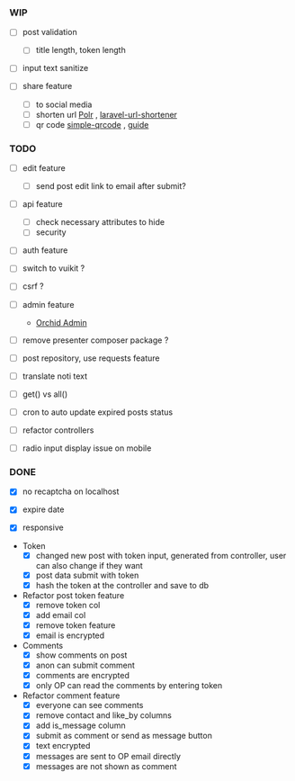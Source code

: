 ### **WIP**

- [ ] post validation
  - [ ] title length, token length

- [ ] input text sanitize

- [ ] share feature
  - [ ] to social media
  - [ ] shorten url [Polr](https://github.com/cydrobolt/polr/)
    , [laravel-url-shortener](https://github.com/LaraCrafts/laravel-url-shortener)
  - [ ] qr code [simple-qrcode](https://github.com/SimpleSoftwareIO/simple-qrcode)
    , [guide](https://kerneldev.com/qr-codes-in-laravel-complete-guide/)

### **TODO**

- [ ] edit feature
  - [ ] send post edit link to email after submit?

- [ ] api feature
  - [ ] check necessary attributes to hide
  - [ ] security

- [ ] auth feature

- [ ] switch to vuikit ?

- [ ] csrf ?

- [ ] admin feature
  - [Orchid Admin](https://www.notion.so/Orchid-Admin-6cf1211499b347f68dad4b00152cffe0)

- [ ] remove presenter composer package ?

- [ ] post repository, use requests feature

- [ ] translate noti text

- [ ] get() vs all()

- [ ] cron to auto update expired posts status

- [ ] refactor controllers

- [ ] radio input display issue on mobile

### **DONE**

- [x] no recaptcha on localhost

- [x] expire date

- [x] responsive

- Token
  - [x] changed new post with token input, generated from controller, user can also change if they want
  - [x] post data submit with token
  - [x] hash the token at the controller and save to db

- Refactor post token feature
  - [x] remove token col
  - [x] add email col
  - [x] remove token feature
  - [x] email is encrypted

- Comments
  - [x] show comments on post
  - [x] anon can submit comment
  - [x] comments are encrypted
  - [x] only OP can read the comments by entering token

- Refactor comment feature
  - [x] everyone can see comments
  - [x] remove contact and like_by columns
  - [x] add is_message column
  - [x] submit as comment or send as message button
  - [x] text encrypted
  - [x] messages are sent to OP email directly
  - [x] messages are not shown as comment
